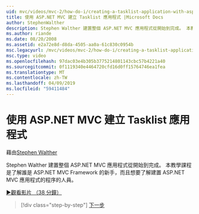 ```yaml
---
uid: mvc/videos/mvc-2/how-do-i/creating-a-tasklist-application-with-aspnet-mvc
title: 使用 ASP.NET MVC 建立 Tasklist 應用程式 |Microsoft Docs
author: StephenWalther
description: Stephen Walther 建置整個 ASP.NET MVC 應用程式從開始到完成。 本教學課程是供不熟悉 ASP.NET MV 的人員了解...
ms.author: riande
ms.date: 08/20/2008
ms.assetid: e2a72e8d-d8da-4505-aa0a-61c830c0954b
msc.legacyurl: /mvc/videos/mvc-2/how-do-i/creating-a-tasklist-application-with-aspnet-mvc
msc.type: video
ms.openlocfilehash: 97dac03e4b305b3775214801143cbc57b4221a40
ms.sourcegitcommit: 0f1119340e4464720cfd16d0ff15764746ea1fea
ms.translationtype: MT
ms.contentlocale: zh-TW
ms.lasthandoff: 04/09/2019
ms.locfileid: "59411484"
---
```

# <a name="creating-a-tasklist-application-with-aspnet-mvc"></a>使用 ASP.NET MVC 建立 Tasklist 應用程式

藉由[Stephen Walther](https://github.com/StephenWalther)

Stephen Walther 建置整個 ASP.NET MVC 應用程式從開始到完成。 本教學課程是了解誰是 ASP.NET MVC Framework 的新手，而且想要了解建置 ASP.NET MVC 應用程式的程序的人員。

[&#9654;觀看影片 （38 分鐘）](https://channel9.msdn.com/Blogs/ASP-NET-Site-Videos/creating-a-tasklist-application-with-aspnet-mvc)

> [!div class="step-by-step"]
> [下一步](creating-a-movie-database-application-in-15-minutes-with-aspnet-mvc.md)
